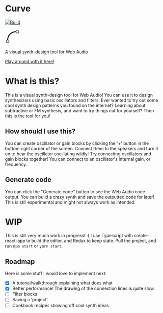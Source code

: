 # Curve

[![Build](https://travis-ci.org/valentijnnieman/curve.svg?branch=master)](https://travis-ci.org/valentijnnieman/curve)

<img src="https://raw.githubusercontent.com/valentijnnieman/curve/master/src/curve.svg?sanitize=true" width="48" />

A visual synth-design tool for Web Audio

[Play around with it here!](https://curve-visual.herokuapp.com/)

# What is this?

This is a visual synth-design tool for Web Audio! You can use it to design synthesizers using basic oscillators and filters. Ever wanted to try out some cool synth design patterns you found on the internet? Learning about subtractive or FM synthesis, and want to try things out for yourself? Then this is the tool for you!

## How should I use this?

You can create oscillator or gain blocks by clicking the '+' button in the bottom right corner of the screen. Connect them to the speakers and turn it on to hear the oscillator oscillating wildly! Try connecting oscillators and gain blocks together! You can connect to an oscillator's internal gain, or frequency.

## Generate code

You can click the "Generate code" button to see the Web Audio code output. You can build a crazy synth and save the outputted code for later! This is still experimental and might not always work as intended.

# WIP

This is still very much work in progress! :) I use Typescript with create-react-app to build the editor, and Redux to keep state. Pull the project, and run `npm start` or `yarn start`.

## Roadmap

Here is some stuff I would love to implement next:

* [x] A tutorial/walkthrough explaining what does what
* [x] Better performance! The drawing of the connection lines is quite slow.
* [ ] Filter blocks
* [ ] Saving a 'project'
* [ ] Cookbook recipes showing off cool synth ideas
